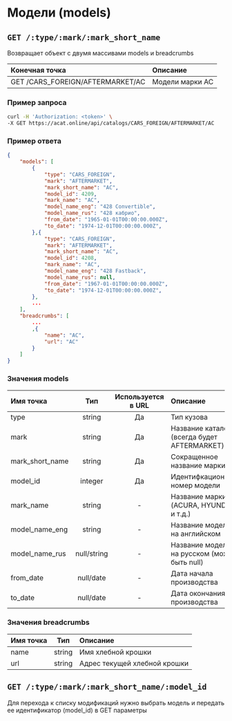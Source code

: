 # Модели (models)

## `GET /:type/:mark/:mark_short_name`

Возвращает объект с двумя массивами models и breadcrumbs

| Конечная точка | Описание |
| :---- | :--------------- |
| GET /CARS_FOREIGN/AFTERMARKET/AC | Модели марки AC |

### Пример запроса

```bash
curl -H 'Authorization: <token>' \
-X GET https://acat.online/api/catalogs/CARS_FOREIGN/AFTERMARKET/AC
```

### Пример ответа

```json
{
    "models": [
        {
            "type": "CARS_FOREIGN",
            "mark": "AFTERMARKET",
            "mark_short_name": "AC",
            "model_id": 4209,
            "mark_name": "AC",
            "model_name_eng": "428 Convertible",
            "model_name_rus": "428 кабрио",
            "from_date": "1965-01-01T00:00:00.000Z",
            "to_date": "1974-12-01T00:00:00.000Z",
        },{
            "type": "CARS_FOREIGN",
            "mark": "AFTERMARKET",
            "mark_short_name": "AC",
            "model_id": 4208,
            "mark_name": "AC",
            "model_name_eng": "428 Fastback",
            "model_name_rus": null,
            "from_date": "1967-01-01T00:00:00.000Z",
            "to_date": "1974-12-01T00:00:00.000Z",
        },
        ...
    ],
    "breadcrumbs": [
        ...
        ,{
            "name": "AC",
            "url": "AC"
        }
    ]
}
```

### Значения models

| Имя точка | Тип | Используется в URL | Описание |
| :---- | :------: | :------: | :--------------- |
| type | string | Да | Тип кузова |
| mark | string | Да | Название каталога (всегда будет AFTERMARKET) |
| mark_short_name | string | Да | Сокращенное название марки |
| model_id | integer | Да | Идентифкационный номер модели |
| mark_name | string | - | Название марки (ACURA, HYUNDAI и т.д.) |
| model_name_eng | string | - | Название модели на английском |
| model_name_rus | null/string | - | Название модели на русском (может быть null) |
| from_date | null/date | - | Дата начала производства |
| to_date | null/date | - | Дата окончания производства |

### Значения breadcrumbs

| Имя точка | Тип | Описание |
| :---- | :------: | :--------------- |
| name | string | Имя хлебной крошки |
| url | string | Адрес текущей хлебной крошки |


## `GET /:type/:mark/:mark_short_name/:model_id`

Для перехода к списку модификаций нужно выбрать модель и передать ее идентификатор (model_id) в GET параметры